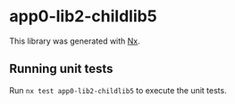 # app0-lib2-childlib5

This library was generated with [Nx](https://nx.dev).

## Running unit tests

Run `nx test app0-lib2-childlib5` to execute the unit tests.

